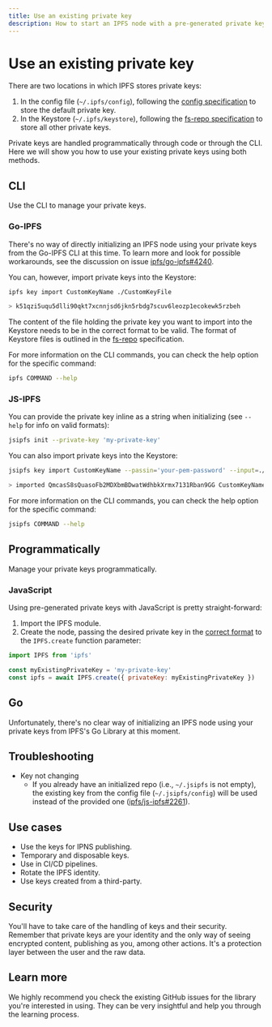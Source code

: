 ```yaml
---
title: Use an existing private key
description: How to start an IPFS node with a pre-generated private key.
---
```


# Use an existing private key

There are two locations in which IPFS stores private keys:

1. In the config file (`~/.ipfs/config`), following the [config specification](https://github.com/ipfs/go-ipfs/blob/master/docs/config.md#identityprivkey) to store the default private key.
2. In the Keystore (`~/.ipfs/keystore`), following the [fs-repo specification](https://github.com/ipfs/specs/blob/master/REPO_FS.md) to store all other private keys.

Private keys are handled programmatically through code or through the CLI. Here we will show you how to use your existing private keys using both methods.

## CLI

Use the CLI to manage your private keys.

### Go-IPFS

There's no way of directly initializing an IPFS node using your private keys from the Go-IPFS CLI at this time. To learn more and look for possible workarounds, see the discussion on issue [ipfs/go-ipfs#4240](https://github.com/ipfs/go-ipfs/issues/4240).

You can, however, import private keys into the Keystore:

```sh
ipfs key import CustomKeyName ./CustomKeyFile

> k51qzi5uqu5dlli90qkt7xcnnjsd6jkn5rbdg7scuv6leozp1ecokewk5rzbeh
```

The content of the file holding the private key you want to import into the Keystore needs to be in the correct format to be valid.
The format of Keystore files is outlined in the [fs-repo](https://github.com/ipfs/specs/blob/master/REPO_FS.md#keystore) specification.

For more information on the CLI commands, you can check the help option for the specific command:

```sh
ipfs COMMAND --help
```

### JS-IPFS

You can provide the private key inline as a string when initializing (see `--help` for info on valid formats):

```sh
jsipfs init --private-key 'my-private-key'
```

You can also import private keys into the Keystore:

```sh
jsipfs key import CustomKeyName --passin='your-pem-password' --input=./CustomKeyFile

> imported QmcasS8sQuasoFb2MDXbmBDwatWdhbkXrmx7131Rban9GG CustomKeyName
```

For more information on the CLI commands, you can check the help option for the specific command:

```sh
jsipfs COMMAND --help
```

## Programmatically

Manage your private keys programmatically.

### JavaScript

Using pre-generated private keys with JavaScript is pretty straight-forward:

1. Import the IPFS module.
2. Create the node, passing the desired private key in the [correct format](https://github.com/ipfs/js-ipfs/blob/master/docs/MODULE.md#optionsinit) to the `IPFS.create` function parameter:

```javascript
import IPFS from 'ipfs'

const myExistingPrivateKey = 'my-private-key'
const ipfs = await IPFS.create({ privateKey: myExistingPrivateKey })
```

## Go

Unfortunately, there's no clear way of initializing an IPFS node using your private keys from IPFS's Go Library at this moment.

## Troubleshooting

- Key not changing
  - If you already have an initialized repo (i.e., `~/.jsipfs` is not empty), the existing key from the config file (`~/.jsipfs/config`) will be used instead of the provided one ([ipfs/js-ipfs#2261](https://github.com/ipfs/js-ipfs/issues/2261#issuecomment-637449985)).

## Use cases

- Use the keys for IPNS publishing.
- Temporary and disposable keys.
- Use in CI/CD pipelines.
- Rotate the IPFS identity.
- Use keys created from a third-party.

## Security

You'll have to take care of the handling of keys and their security. Remember that private keys are your identity and the only way of seeing encrypted content, publishing as you, among other actions. It's a protection layer between the user and the raw data.

## Learn more

We highly recommend you check the existing GitHub issues for the library you're interested in using. They can be very insightful and help you through the learning process.
